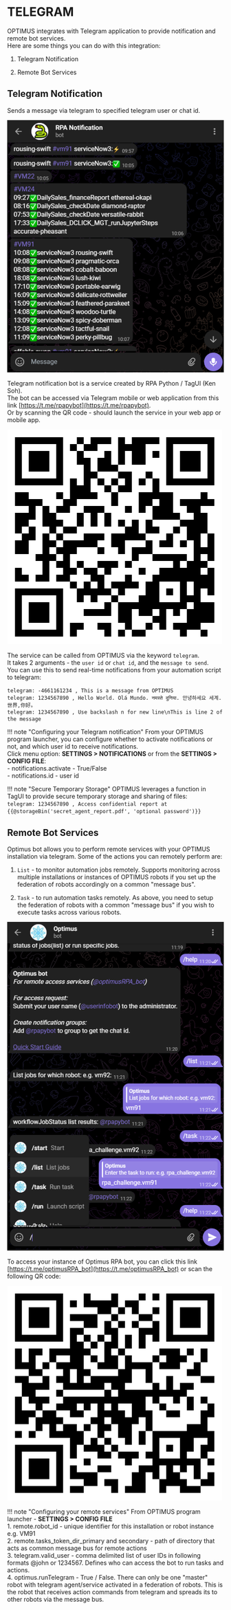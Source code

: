 # TELEGRAM

OPTIMUS integrates with Telegram application to provide notification and remote bot services.  
Here are some things you can do with this integration:  

1. Telegram Notification

2. Remote Bot Services

## Telegram Notification

Sends a message via telegram to specified telegram user or chat id.  

![Telegram notification](../assets/images/telegram_notification.png)

Telegram notification bot is a service created by RPA Python / TagUI (Ken Soh).  
The bot can be accessed via Telegram mobile or web application from this link [https://t.me/rpapybot](https://t.me/rpapybot).  
Or by scanning the QR code - should launch the service in your web app or mobile app.

![Telegram notification QR](../assets/images/qr_rpapybot.png)

The service can be called from OPTIMUS via the keyword `telegram`.  
It takes 2 arguments - the `user id` or `chat id`, and the `message to send`.  
You can use this to send real-time notifications from your automation script to telegram:  

```
telegram: -4661161234 , This is a message from OPTIMUS
telegram: 1234567890 , Hello World. Olá Mundo. नमस्ते दुनिया. 안녕하세요 세계. 世界,你好。
telegram: 1234567890 , Use backslash n for new line\nThis is line 2 of the message
```
!!! note "Configuring your Telegram notification"
    From your OPTIMUS program launcher, you can configure whether to activate notifications or not, and which user id to receive notifications.  
    Click menu option: **SETTINGS > NOTIFICATIONS** or from the **SETTINGS > CONFIG FILE**:  
        - notifications.activate - True/False  
        - notifications.id - user id  

!!! note "Secure Temporary Storage"
    OPTIMUS leverages a function in TagUI to provide secure temporary storage and sharing of files:  
    ```
    telegram: 1234567890 , Access confidential report at {{@storageBin('secret_agent_report.pdf', 'optional password')}}
    ```

## Remote Bot Services

Optimus bot allows you to perform remote services with your OPTIMUS installation via telegram.  Some of the actions you can remotely perform are:  

1. `List` - to monitor automation jobs remotely.  Supports monitoring across multiple installations or instances of OPTIMUS robots if you set up the federation of robots accordingly on a common "message bus".

2. `Task` - to run automation tasks remotely.  As above, you need to setup the federation of robots with a common "message bus" if you wish to execute tasks across various robots.

![Optimus bot](../assets/images/optimus_bot.PNG)

To access your instance of Optimus RPA bot, you can click this link [https://t.me/optimusRPA_bot](https://t.me/optimusRPA_bot) or scan the following QR code:

![Remote bot QR](../assets/images/qr_optimusrpa_bot.png)

!!! note "Configuring your remote services"
    From OPTIMUS program launcher - **SETTINGS > CONFIG FILE**  
    1. remote.robot_id - unique identifier for this installation or robot instance e.g. VM91  
    2. remote.tasks_token_dir_primary and secondary - path of directory that acts as common message bus for remote actions  
    3. telegram.valid_user - comma delimited list of user IDs in following formats @john or 1234567. Defines who can access the bot to run tasks and actions.  
    4. optimus.runTelegram - True / False.  There can only be one "master" robot with telegram agent/service activated in a federation of robots.  This is the robot that receives action commands from telegram and spreads its to other robots via the message bus.  
